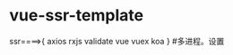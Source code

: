 # vue-ssr-template
ssr====>{
            axios
            rxjs
            validate
            vue
            vuex
            koa
        }
#多进程。设置
